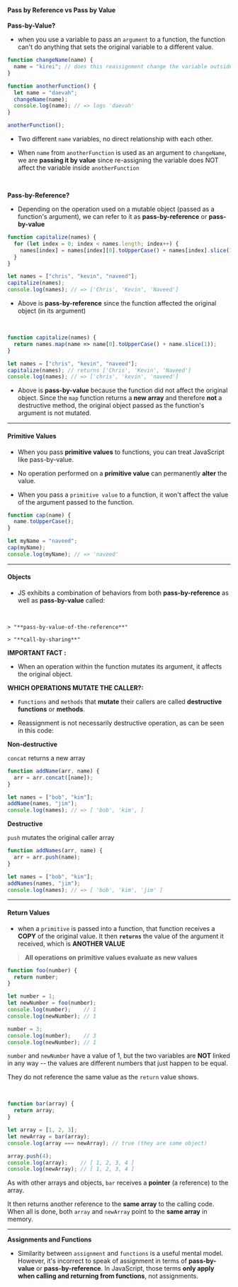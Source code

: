 #### Pass by Reference vs Pass by Value ####

**Pass-by-Value?**

- when you use a variable to pass an `argument` to a function, the function can't do anything that sets the original variable to a different value.

```javascript
function changeName(name) {
  name = "kirei"; // does this reassignment change the variable outside the function?
}

function anotherFunction() {
  let name = "daevah";
  changeName(name);
  console.log(name); // => logs 'daevah'
}

anotherFunction();

```

- Two different `name` variables, no direct relationship with each other. 

- When `name` from `anotherFunction` is used as an argument to `changeName`, we are **passing it by value** since re-assigning the variable does NOT affect the variable inside `anotherFunction`

<br>

**Pass-by-Reference?**

- Depending on the operation used on a mutable object (passed as a function's argument), we can refer to it as **pass-by-reference** or **pass-by-value**


```javascript
function capitalize(names) {
  for (let index = 0; index < names.length; index++) {
    names[index] = names[index][0].toUpperCase() + names[index].slice(1);
  }
}

let names = ["chris", "kevin", "naveed"];
capitalize(names);
console.log(names); // => ['Chris', 'Kevin', 'Naveed']
```

- Above is **pass-by-reference** since the function affected the original object (in its argument)

<br>

```javascript 
function capitalize(names) {
  return names.map(name => name[0].toUpperCase() + name.slice(1));
}

let names = ["chris", "kevin", "naveed"];
capitalize(names); // returns ['Chris', 'Kevin', 'Naveed']
console.log(names); // => ['chris', 'kevin', 'naveed']
```

- Above is **pass-by-value** because the function did not affect the original object. Since the `map` function returns a **new array** and therefore **not** a destructive method, the original object passed as the function's argument is not mutated. 

___

#### Primitive Values ####

- When you pass **primitive values** to functions, you can treat JavaScript like pass-by-value. 

- No operation performed on a **primitive value** can permanently **alter** the value. 

- When you pass a `primitive value` to a function, it won't affect the value of the argument passed to the function.

```javascript 
function cap(name) {
  name.toUpperCase();
}

let myName = "naveed";
cap(myName);
console.log(myName); // => 'naveed'

```
___

#### **Objects** ####

- JS exhibits a combination of behaviors from both **pass-by-reference** as well as **pass-by-value** called:
<br>

    > "**pass-by-value-of-the-reference**"

    > "**call-by-sharing**"


**IMPORTANT FACT :**

- When an operation within the function mutates its argument, it affects the original object.


**WHICH OPERATIONS MUTATE THE CALLER?:**

- `Functions` and `methods` that **mutate** their callers are called **destructive functions** or **methods**.

- Reassignment is not necessarily destructive operation, as can be seen in this code:


**Non-destructive**

`concat` returns a new array

```javascript
function addName(arr, name) {
  arr = arr.concat([name]);
}

let names = ["bob", "kim"];
addName(names, "jim");
console.log(names); // => [ 'bob', 'kim', ]
```


**Destructive**

`push` mutates the original caller array

```javascript
function addNames(arr, name) {
  arr = arr.push(name);
}

let names = ["bob", "kim"];
addNames(names, "jim");
console.log(names); // => [ 'bob', 'kim', 'jim' ]
```

___

#### Return Values ####

- when a `primitive` is passed into a function, that function receives a **COPY** of the original value. It then **`returns`** the value of the argument it received, which is **ANOTHER VALUE**

> **All operations on primitive values evaluate as new values**

```javascript 
function foo(number) {
  return number;
}

let number = 1;
let newNumber = foo(number);
console.log(number);    // 1
console.log(newNumber); // 1

number = 3;
console.log(number);    // 3
console.log(newNumber); // 1
```

`number` and `newNumber` have a value of 1, but the two variables are **NOT** linked in any way -- the values are different numbers that just happen to be equal. 

They do not reference the same value as the `return` value shows.

<br>

```javascript
function bar(array) {
  return array;
}

let array = [1, 2, 3];
let newArray = bar(array);
console.log(array === newArray); // true (they are same object)

array.push(4);
console.log(array);    // [ 1, 2, 3, 4 ]
console.log(newArray); // [ 1, 2, 3, 4 ]

```

As with other arrays and objects, `bar` receives a **pointer** (a reference) to the array. 

It then returns another reference to the **same array** to the calling code. When all is done, both `array` and `newArray` point to the **same array** in memory.

___

**Assignments and Functions**

- Similarity between `assignment` and `functions` is a useful mental model. However, it's incorrect to speak of assignment in terms of **pass-by-value** or **pass-by-reference**. In JavaScript, those terms **only apply when calling and returning from functions**, not assignments.